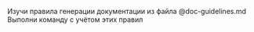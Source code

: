 Изучи правила генерации документации из файла @doc-guidelines.md
Выполни команду с учётом этих правил